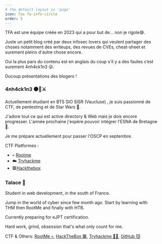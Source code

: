 ```yaml
---
# the default layout is 'page'
icon: fas fa-info-circle
order: 5
---
```



TFA est une équipe créée en 2023 qui a pour but de... non je rigole😅. 

Juste un petit blog créé par deux infosec lovers qui veulent partager des choses notamment des writeups, des revues de CVEs, cheat-sheet et surement pleins d'autre chose encore. 

Oui la plus pars du contenu est en anglais du coup s'il y a des fautes c’est surement 4nh4ck1n3 😜. 

Ducoup présentations des blogers !

### 4nh4ck1n3 ⚫🤖⚔️

Actuellement étudiant en BTS SIO SISR (Vaucluse) , je suis passionné de CTF, de pentesting et de Star Wars 🚀. 

J'adore tout ce qui est active directory & Web mais je dois encore progresser. L'année prochaine j'espère pouvoir intégrer l'ESNA de Bretagne🤞. 

Je me prépare actuellement pour passer l'OSCP en septembre.

CTF Platformes : 
- 💀 [Rootme](https://www.root-me.org/4nh4ck1n3)
- ☁️ [Tryhackme](https://tryhackme.com/p/leandreonizuka84)
- 🟩[Hackthebox](https://app.hackthebox.com/users/1328334)

### Talace 🌌

Student in web development, in the south of France.

Jump in the world of cyber since few month ago. Start by learning with THM then RootMe and finally with HTB.

Currently preparing for eJPT certification. 

Hard work, grind, obsession that's what only count for me.

CTF & Others: [RootMe 💀](https://www.root-me.org/Talace), [HackTheBox 🟩](https://app.hackthebox.com/users/1551559), [Tryhackme 😶‍🌫️](https://tryhackme.com/p/0x.88ta.ko), [GitHub 😼](https://github.com/StopThatTalace) 
